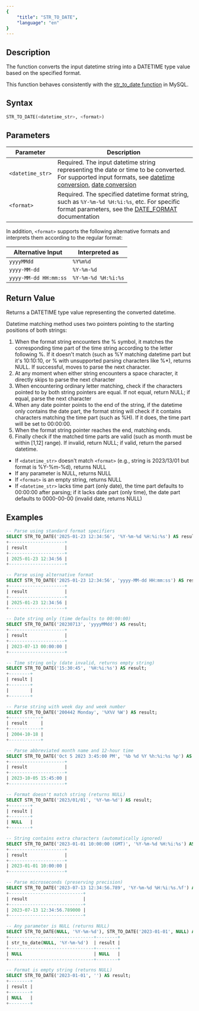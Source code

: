 ```yaml
---
{
    "title": "STR_TO_DATE",
    "language": "en"
}
---
```


## Description

The function converts the input datetime string into a DATETIME type value based on the specified format.

This function behaves consistently with the [str_to_date function](https://dev.mysql.com/doc/refman/8.4/en/date-and-time-functions.html#function_str-to-date) in MySQL.

## Syntax

```sql
STR_TO_DATE(<datetime_str>, <format>)
```

## Parameters

| Parameter        | Description                                                                                                                                                                                                                                                                                                      |
|------------------|------------------------------------------------------------------------------------------------------------------------------------------------------------------------------------------------------------------------------------------------------------------------------------------------------------------|
| `<datetime_str>` | Required. The input datetime string representing the date or time to be converted. For supported input formats, see [datetime conversion](../../../../../current/sql-manual/basic-element/sql-data-types/conversion/datetime-conversion), [date conversion](../../../../../current/sql-manual/basic-element/sql-data-types/conversion/date-conversion) |
| `<format>`       | Required. The specified datetime format string, such as `%Y-%m-%d %H:%i:%s`, etc. For specific format parameters, see the [DATE_FORMAT](./date-format#parameters) documentation                                                                                                                               |

In addition, `<format>` supports the following alternative formats and interprets them according to the regular format:

| Alternative Input          | Interpreted as       |
|----------------------------|----------------------|
| `yyyyMMdd`                 | `%Y%m%d`             |
| `yyyy-MM-dd`               | `%Y-%m-%d`           |
| `yyyy-MM-dd HH:mm:ss`      | `%Y-%m-%d %H:%i:%s`  |

## Return Value

Returns a DATETIME type value representing the converted datetime.

Datetime matching method uses two pointers pointing to the starting positions of both strings:
1. When the format string encounters the % symbol, it matches the corresponding time part of the time string according to the letter following %. If it doesn't match (such as %Y matching datetime part but it's 10:10:10, or % with unsupported parsing characters like %*), returns NULL. If successful, moves to parse the next character.
2. At any moment when either string encounters a space character, it directly skips to parse the next character
3. When encountering ordinary letter matching, check if the characters pointed to by both string pointers are equal. If not equal, return NULL; if equal, parse the next character
4. When any date pointer points to the end of the string, if the datetime only contains the date part, the format string will check if it contains characters matching the time part (such as %H). If it does, the time part will be set to 00:00:00.
5. When the format string pointer reaches the end, matching ends.
6. Finally check if the matched time parts are valid (such as month must be within [1,12] range). If invalid, return NULL; if valid, return the parsed datetime.

- If `<datetime_str>` doesn't match `<format>` (e.g., string is 2023/13/01 but format is %Y-%m-%d), returns NULL
- If any parameter is NULL, returns NULL
- If `<format>` is an empty string, returns NULL
- If `<datetime_str>` lacks time part (only date), the time part defaults to 00:00:00 after parsing; if it lacks date part (only time), the date part defaults to 0000-00-00 (invalid date, returns NULL)

## Examples

```sql
-- Parse using standard format specifiers
SELECT STR_TO_DATE('2025-01-23 12:34:56', '%Y-%m-%d %H:%i:%s') AS result;
+---------------------+
| result              |
+---------------------+
| 2025-01-23 12:34:56 |
+---------------------+

-- Parse using alternative format
SELECT STR_TO_DATE('2025-01-23 12:34:56', 'yyyy-MM-dd HH:mm:ss') AS result;
+---------------------+
| result              |
+---------------------+
| 2025-01-23 12:34:56 |
+---------------------+

-- Date string only (time defaults to 00:00:00)
SELECT STR_TO_DATE('20230713', 'yyyyMMdd') AS result;
+---------------------+
| result              |
+---------------------+
| 2023-07-13 00:00:00 |
+---------------------+

-- Time string only (date invalid, returns empty string)
SELECT STR_TO_DATE('15:30:45', '%H:%i:%s') AS result;
+--------+
| result |
+--------+
|        |
+--------+

-- Parse string with week day and week number
SELECT STR_TO_DATE('200442 Monday', '%X%V %W') AS result;
+------------+
| result     |
+------------+
| 2004-10-18 |
+------------+

-- Parse abbreviated month name and 12-hour time
SELECT STR_TO_DATE('Oct 5 2023 3:45:00 PM', '%b %d %Y %h:%i:%s %p') AS result;
+---------------------+
| result              |
+---------------------+
| 2023-10-05 15:45:00 |
+---------------------+

-- Format doesn't match string (returns NULL)
SELECT STR_TO_DATE('2023/01/01', '%Y-%m-%d') AS result;
+--------+
| result |
+--------+
| NULL   |
+--------+

-- String contains extra characters (automatically ignored)
SELECT STR_TO_DATE('2023-01-01 10:00:00 (GMT)', '%Y-%m-%d %H:%i:%s') AS result;
+---------------------+
| result              |
+---------------------+
| 2023-01-01 10:00:00 |
+---------------------+

-- Parse microseconds (preserving precision)
SELECT STR_TO_DATE('2023-07-13 12:34:56.789', '%Y-%m-%d %H:%i:%s.%f') AS result;
+----------------------------+
| result                     |
+----------------------------+
| 2023-07-13 12:34:56.789000 |
+----------------------------+

-- Any parameter is NULL (returns NULL)
SELECT STR_TO_DATE(NULL, '%Y-%m-%d'), STR_TO_DATE('2023-01-01', NULL) AS result;
+--------------------------------+--------+
| str_to_date(NULL, '%Y-%m-%d')  | result |
+--------------------------------+--------+
| NULL                           | NULL   |
+--------------------------------+--------+

-- Format is empty string (returns NULL)
SELECT STR_TO_DATE('2023-01-01', '') AS result;
+--------+
| result |
+--------+
| NULL   |
+--------+
```